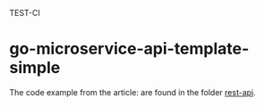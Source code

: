 TEST-CI

# go-microservice-api-template-simple

The code example from the article: are found in the folder [rest-api](https://github.com/johan-lejdung/go-microservice-api-guide/tree/master/rest-api).
